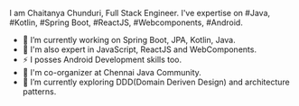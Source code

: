 
I am Chaitanya Chunduri, Full Stack Engineer. I've expertise on #Java, #Kotlin, #Spring Boot, #ReactJS, #Webcomponents, #Android. 

- 🔭 I’m currently working on Spring Boot, JPA, Kotlin, Java.
- 🔭 I'm also expert in JavaScript, ReactJS and WebComponents.
- ⚡ I posses Android Development skills too.
- 👯 I'm co-organizer at Chennai Java Community.
- 🌱 I’m currently exploring DDD(Domain Deriven Design) and architecture patterns.


<!--
**cchunduri/cchunduri** is a ✨ _special_ ✨ repository because its `README.md` (this file) appears on your GitHub profile.

Here are some ideas to get you started:

- 🔭 I’m currently working on ...
- 🌱 I’m currently learning ...
- 👯 I’m looking to collaborate on ...
- 🤔 I’m looking for help with ...
- 💬 Ask me about ...
- 📫 How to reach me: ...
- 😄 Pronouns: ...
- ⚡ Fun fact: ...
-->
